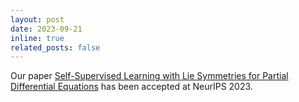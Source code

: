 ```yaml
---
layout: post
date: 2023-09-21 
inline: true
related_posts: false
---
```


Our paper [Self-Supervised Learning with Lie Symmetries for Partial Differential Equations](https://https://openreview.net/forum?id=ZULq9QV8rH) has been accepted at NeurIPS 2023.